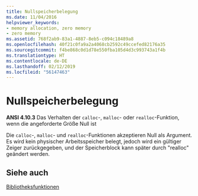 ```yaml
---
title: Nullspeicherbelegung
ms.date: 11/04/2016
helpviewer_keywords:
- memory allocation, zero memory
- zero memory
ms.assetid: 768f2ab9-83a1-4887-8eb5-c094c18489a8
ms.openlocfilehash: 40f21c0fa9a2a4068cb2592c49ccefed82176a35
ms.sourcegitcommit: f4be868c0d1d78e550fba105d4d3c993743a1f4b
ms.translationtype: HT
ms.contentlocale: de-DE
ms.lasthandoff: 02/12/2019
ms.locfileid: "56147463"
---
```

# <a name="allocating-zero-memory"></a>Nullspeicherbelegung

**ANSI 4.10.3** Das Verhalten der `calloc`-, `malloc`- oder `realloc`-Funktion, wenn die angeforderte Größe Null ist

Die `calloc`-, `malloc`- und `realloc`-Funktionen akzeptieren Null als Argument. Es wird kein physischer Arbeitsspeicher belegt, jedoch wird ein gültiger Zeiger zurückgegeben, und der Speicherblock kann später durch "realloc" geändert werden.

## <a name="see-also"></a>Siehe auch

[Bibliotheksfunktionen](../c-language/library-functions.md)
